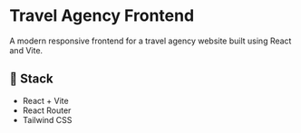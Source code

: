 # Travel Agency Frontend

A modern responsive frontend for a travel agency website built using React and Vite.

## 🚀 Stack
- React + Vite
- React Router
- Tailwind CSS 
